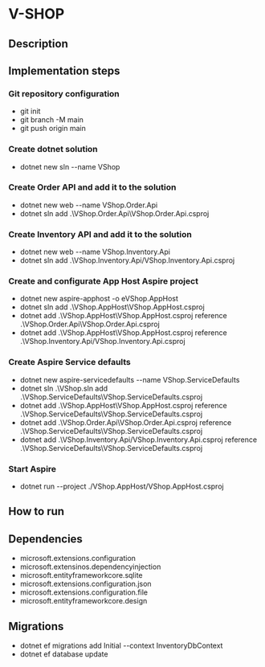 # V-SHOP

## Description

## Implementation steps

### Git repository configuration
* git init
* git branch -M main
* git push origin main

### Create dotnet solution
* dotnet new sln --name VShop

### Create Order API and add it to the solution
* dotnet new web --name VShop.Order.Api
* dotnet sln add  .\VShop.Order.Api\VShop.Order.Api.csproj

### Create Inventory API and add it to the solution
* dotnet new web --name VShop.Inventory.Api
* dotnet sln add .\VShop.Inventory.Api/VShop.Inventory.Api.csproj

### Create and configurate App Host Aspire project
* dotnet new aspire-apphost -o eVShop.AppHost
* dotnet sln add .\VShop.AppHost\VShop.AppHost.csproj   
* dotnet add .\VShop.AppHost\VShop.AppHost.csproj reference .\VShop.Order.Api\VShop.Order.Api.csproj
* dotnet add .\VShop.AppHost\VShop.AppHost.csproj reference .\VShop.Inventory.Api/VShop.Inventory.Api.csproj

### Create Aspire Service defaults
* dotnet new aspire-servicedefaults --name VShop.ServiceDefaults
* dotnet sln .\VShop.sln add .\VShop.ServiceDefaults\VShop.ServiceDefaults.csproj
* dotnet add .\VShop.AppHost\VShop.AppHost.csproj reference .\VShop.ServiceDefaults\VShop.ServiceDefaults.csproj
* dotnet add .\VShop.Order.Api\VShop.Order.Api.csproj reference .\VShop.ServiceDefaults\VShop.ServiceDefaults.csproj
* dotnet add .\VShop.Inventory.Api/VShop.Inventory.Api.csproj reference .\VShop.ServiceDefaults\VShop.ServiceDefaults.csproj

### Start Aspire

* dotnet run --project ./VShop.AppHost/VShop.AppHost.csproj

## How to run

## Dependencies

* microsoft.extensions.configuration
* microsoft.extensinos.dependencyinjection
* microsoft.entityframeworkcore.sqlite
* microsoft.extensions.configuration.json
* microsoft.extensions.configuration.file
* microsoft.entityframeworkcore.design

## Migrations

* dotnet ef migrations add Initial --context InventoryDbContext
* dotnet ef database update